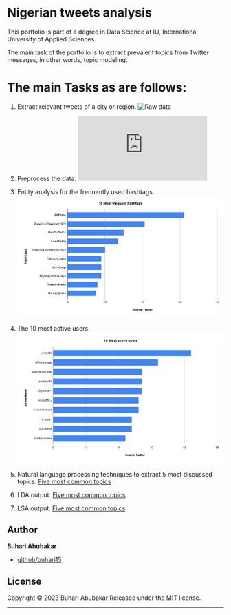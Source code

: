 # Nigerian tweets analysis

This portfolio is part of a degree in Data Science at IU, International University of Applied Sciences.

The main task of the portfolio is to extract prevalent topics from Twitter messages, in other words, topic modeling.

# The main Tasks as are follows:

1.  Extract relevant tweets of a city or region.
![Raw data](https://github.com/buhari15/tweets-nigeria-analysis/blob/main/tweets_ng.jsonl)

2.  Preprocess the data.
![Data preprocessing](https://github.com/buhari15/tweets-nigeria-analysis/blob/main/analysis.py)

3.  Entity analysis for the frequently used hashtags.
![Most frequent hashtags](https://github.com/buhari15/tweets-nigeria-analysis/blob/main/10%20Most%20frequent%20hashtags.png)

4. The 10 most active users.
![Most active users](https://github.com/buhari15/tweets-nigeria-analysis/blob/main/10%20Most%20active%20users.png)

5.  Natural language processing techniques to extract 5 most discussed topics. 
[Five most common topics](https://github.com/buhari15/tweets-nigeria-analysis/blob/main/topic_modeling.py)

6.  LDA output. 
[Five most common topics](https://github.com/buhari15/tweets-nigeria-analysis/blob/main/topic_modeling.py)

7.  LSA output. 
[Five most common topics](https://github.com/buhari15/tweets-nigeria-analysis/blob/main/topic_modeling.py)


## Author

**Buhari Abubakar**

+ [github/buhari15](https://github.com/buhari15)

## License

Copyright © 2023 Buhari Abubakar
Released under the MIT license.

***
